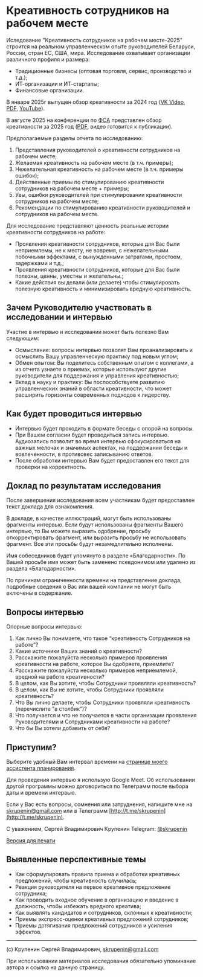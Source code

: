 # Креативность сотрудников на рабочем месте

Иследование "Креативность сотрудников на рабочем месте-2025" строится на реальном управленческом опыте руководителей Беларуси, России, стран ЕС, США, мира. Исследование охватывает организации различного профиля и размера:
* Традиционные бизнесы (оптовая торговля, сервис, производство и т.д.);
* ИТ-организации и ИТ-стартапы;
* Финансовые организации.


В январе 2025г выпущен обзор креативности за 2024 год ([VK Video](https://vkvideo.ru/video25744112_456239030), [PDF](creativity_at_work_review_2024.pdf), [YouTube](https://youtu.be/AMJKvcDwQLY)).

В августе 2025 на конференции по [ФСА](http://vavefsa.com/) представлен обзор креативности за 2025 год ([PDF](creativity_at_work_review_2025.pdf), видео готовится к публикации).

Предполагаемые разделы отчета по исследованию:

1. Представления руководителей о креативности сотрудников на рабочем месте;
2. Желаемая креативность на рабочем месте (в т.ч. примеры);
3. Нежелательная креативность на рабочем месте (в т.ч. примеры ошибок);
4. Действенные приемы по стимулированию креативности сотрудников на рабочем месте + примеры;
5. Увы, ошибки руководителей при стимулировании креативности сотрудников на рабочем месте;
6. Рекомендации по стимулированию креативности руководителей и сотрудников на рабочем месте.


Для исследование представляют ценность реальные истории креативности сотрудников на работе:
* Проявления креативности сотрудников, которые для Вас были неприемлемы, не к месту, не вовремя, с нежелательными побочными эффектами, с вынужденными затратами, простоем, задержками и т.д.;
* Проявления креативности сотрудников, которые для Вас были полезны, ценны, уместны и желательны.;
* Какие действия вы делали (или делаете) чтобы стимулировать полезную креативность и минимизировать вредную креативность. 

## Зачем Руководителю участвовать в исследовании и интервью
Участие в интервью и исследовании может быть полезно Вам следующим:
- Осмысление: вопросы интервью позволят Вам проанализировать и осмыслить Вашу управленческую практику под новым углом;
- Обмен опытом: Вы поделитесь собственным опытом с коллегами, а из отчета узнаете о приемах, которые используют другие руководители для поддержания и управления креативностью;
- Вклад в науку и практику: Вы поспособствуете развитию управленческих знаний в области креативности, что может расширить горизонты современных подходов к лидерству.

## Как будет проводиться интервью
* Интервью будет проходить в формате беседы с опорой на вопросы.
* При Вашем согласии будет проводиться запись интервью. Аудиозапись позволит во время интервью сфокусироваться на важных мелочах и значимых аспектах, на поддержании беседы и вовлеченности, в противовес записыванию ответов.
* После обработки интервью Вам будет предоставлен его текст для проверки на корректность. 

## Доклад по результатам исследования
После завершения исследования всем участникам будет предоставлен текст доклада для ознакомления. 

В докладе, в качестве иллюстраций, могут быть использованы фрагменты интервью. Если будут использованы фрагменты Вашего интервью, то Вы можете выразить одобрение, просьбу откорректировать фрагмент, или выразить просьбу не использовать фрагмент. Все эти просьбы будут незамедлительно исполнены. 

Имя собеседников будет упомянуто в разделе «Благодарности». По Вашей просьбе имя может быть заменено псевдонимом или удалено из раздела «Благодарности».

По причинам ограниченности времени на представление доклада, подробные сведения о Вас или вашей компании не могут быть включены в содержание.

## Вопросы интервью
Опорные вопросы интервью:
1.	Как лично Вы понимаете, что такое “креативность Сотрудников на работе”?
2.	Какие источники Ваших знаний о креативности?
3.	Расскажите пожалуйста несколько примеров проявления креативности на работе, которое Вы одобряете, приемлите?
4.	Расскажите пожалуйста несколько примеров неприемлемой, вредной на работе креативности?
5.	В целом, как Вы хотите, чтобы Сотрудники проявляли креативность?
6.	В целом, как Вы не хотите, чтобы Сотрудники проявляли креативность?
7.	Что Вы лично делаете, чтобы Сотрудники проявляли креативность (перечислите "в столбик")?
8.	Что получается и что не получается в части организации проявления Руководителями и Сотрудниками креативности на работе? 
9.	Что бы Вы хотели добавить от себя?


## Приступим?
Выберите удобный Вам интервал времени на [странице моего ассистента планирования](https://planerka.app/meet/skrupenin/intervyu-kreativnost-sotrudnikov-na-rabochem-meste). 

Для проведения интервью я использую Google Meet. Об использовании другой программы можно договориться по Телеграмм после выбора даты и времени интервью. 

Если у Вас есть вопросы, сомнения или затруднения, напишите мне на [skrupenin@gmail.com](mailto:skrupenin@gmail.com?subject=Исследование) или в Телеграмм [http://t.me/skrupenin](http://t.me/skrupenin).

С уважением,
Сергей Владимирович Крупенин
Telegram: [@skrupenin](http://t.me/skrupenin)

[Версия для печати](invitation.pdf)

## Выявленные перспективные темы

- Как сформулировать правила приема и обработки креативных предложений, чтобы креативность случилась;
- Реакция руководителя на первое креативное предложение сотрудника;
- Как проводить входное обучение в организацию и введение в должность, чтобы избежать вредного креатива;
- Как выявлять кандидатов и сотрудников, склонных к креативности;
- Приемы экспресс-оценки креативных предложений сотрудников;
- Приемы дотягивания предложений сотрудников и усиления эффектов.

---
(с) Крупенин Сергей Владимирович, skrupenin@gmail.com

При использовании материалов исследования обязательно упоминание автора и ссылка на данную страницу.